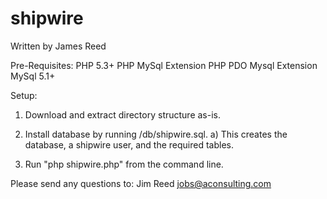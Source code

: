 # shipwire

Written by James Reed

Pre-Requisites:
PHP 5.3+
PHP MySql Extension
PHP PDO Mysql Extension
MySql 5.1+

Setup:

1) Download and extract directory structure as-is.

2) Install database by running /db/shipwire.sql.
    a) This creates the database, a shipwire user, and the required tables.
    
3) Run "php shipwire.php" from the command line.

Please send any questions to:
Jim Reed
jobs@aconsulting.com

